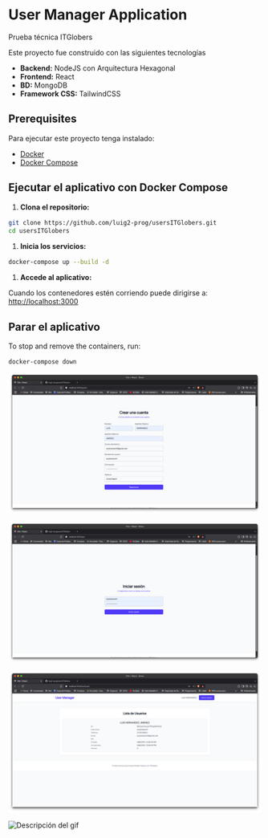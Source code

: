 # User Manager Application

Prueba técnica ITGlobers

Este proyecto fue construido con las siguientes tecnologías

- **Backend:** NodeJS con Arquitectura Hexagonal
- **Frontend:** React
- **BD:** MongoDB
- **Framework CSS:** TailwindCSS

## Prerequisites

Para ejecutar este proyecto tenga instalado:

- [Docker](https://www.docker.com/get-started)
- [Docker Compose](https://docs.docker.com/compose/install/)

## Ejecutar el aplicativo con Docker Compose

1.  **Clona el repositorio:**

```bash
git clone https://github.com/luig2-prog/usersITGlobers.git
cd usersITGlobers
```

1.  **Inicia los servicios:**

```bash
docker-compose up --build -d
```

1.  **Accede al aplicativo:**

Cuando los contenedores estén corriendo puede dirigirse a: [http://localhost:3000](http://localhost:3000)

## Parar el aplicativo

To stop and remove the containers, run:

```bash
docker-compose down
```

![alt text](/imgs/image-01.png)

![alt text](/imgs/image-02.png)

![alt text](/imgs/image-03.png)

![Descripción del gif](https://media2.giphy.com/media/v1.Y2lkPTc5MGI3NjExamtzb3JkaDJwd2J6aTl4OGF4dGVrc280cmRpM252dGZhbm4ydmRxMyZlcD12MV9pbnRlcm5hbF9naWZfYnlfaWQmY3Q9Zw/9wHozyRgpJUlmsHs8z/giphy.gif)
